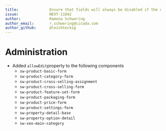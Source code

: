 ```yaml
---
title:              Ensure that fields will always be disabled if the user has only viewer rights 
issue:              NEXT-11042
author:             Ramona Schwering
author_email:       r.schwering@cicada.com
author_github:      @leichteckig
---
```

# Administration
* Added `allowEdit`property to the following components
    * `sw-product-basic-form`
    * `sw-product-category-form`
    * `sw-product-cross-selling-assignment`
    * `sw-product-cross-selling-form`
    * `sw-product-feature-set-form`
    * `sw-product-packaging-form`
    * `sw-product-price-form`
    * `sw-product-settings-form`
    * `sw-property-detail-base`
    * `sw-property-option-detail`
    * `sw-seo-main-category`
